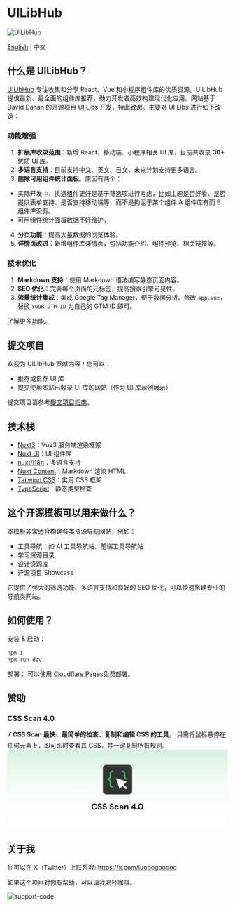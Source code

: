 # UILibHub

![UILibHub](./docs/banner.jpg)

[English](./README.md) | 中文

## 什么是 UILibHub？
[UILibHub](https://uilibhub.com/) 专注收集和分享 React、Vue 和小程序组件库的优质资源。UILibHub 提供最新、最全面的组件库推荐，助力开发者高效构建现代化应用。网站基于 David Dahan 的开源项目 [UI Libs](https://github.com/ddahan/ui-libs) 开发，特此致谢。主要对 UI Libs 进行如下改造：

### 功能增强
1. **扩展库收录范围**：新增 React、移动端、小程序相关 UI 库，目前共收录 **30+** 优质 UI 库。
2. **多语言支持**：目前支持中文、英文、日文，未来计划支持更多语言。
3. **删除可用组件统计面板**。原因有两个： 
  - 实际开发中，挑选组件更好是基于筛选项进行考虑，比如主题是否好看、是否提供表单支持、是否支持移动端等，而不是拘泥于某个组件 A 组件库有而 B 组件库没有。
  - 可用组件统计面板数据不好维护。
4. **分页功能**：提高大量数据的浏览体验。
5. **详情页改进**：新增组件库详情页，包括功能介绍、组件预览、相关链接等。

### 技术优化
1. **Markdown 支持**：使用 Markdown 语法编写静态页面内容。
2. **SEO 优化**：完善每个页面的元标签，提高搜索引擎可见性。
3. **流量统计集成**：集成 Google Tag Manager，便于数据分析。修改 `app.vue`，替换 `YOUR-GTM-ID` 为自己的 GTM ID 即可。

[了解更多功能](https://uilibhub.com/zh/about)。

## 提交项目
欢迎为 UILibHub 贡献内容！您可以：
- 推荐或自荐 UI 库
- 提交使用本站已收录 UI 库的网站（作为 UI 库示例展示）

提交项目请参考[提交项目指南](https://github.com/aidevtoolkit/uilibhub/blob/main/docs/submission-guide-zh.md)。

## 技术栈
- [Nuxt3](https://nuxt.com/)：Vue3 服务端渲染框架
- [Nuxt UI](https://ui.nuxt.com/)：UI 组件库
- [nuxt/i18n](https://i18n.nuxtjs.org/)：多语言支持
- [Nuxt Content](https://content.nuxt.com/)：Markdown 渲染 HTML
- [Tailwind CSS](https://tailwindcss.com/)：实用 CSS 框架
- [TypeScript](https://www.typescriptlang.org/)：静态类型检查

## 这个开源模板可以用来做什么？
本模板非常适合构建各类资源导航网站，例如：
- 工具导航：如 AI 工具导航站、前端工具导航站
- 学习资源目录
- 设计资源库
- 开源项目 Showcase

它提供了强大的筛选功能、多语言支持和良好的 SEO 优化，可以快速搭建专业的导航类网站。

## 如何使用？
安装 & 启动：
```shell
npm i
npm run dev
```

部署：
可以使用 [Cloudflare Pages](https://indiehackertools.net/blog/cloudflare-pages-guide-automating-deployment-of-github-projects)免费部署。

## 赞助
### CSS Scan 4.0
**⚡️ CSS Scan 最快、最简单的检查、复制和编辑 CSS 的工具**。 只需将鼠标悬停在任何元素上，即可即时查看其 CSS，并一键复制所有规则。
[![CSS Scan](./docs/css-scan-bg.jpg)](https://gumroad.com/a/634407443/fULny)

## 关于我
你可以在 X（Twitter）上联系我: https://x.com/luobogooooo

如果这个项目对你有帮助，可以请我喝杯咖啡。

![support-code](https://github.com/aidevtoolkit/uilibhub/assets/22536029/0394b9dd-8ced-4dca-b9cf-914a1b81a175)